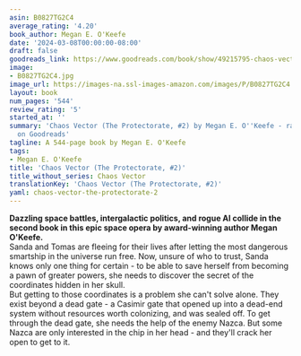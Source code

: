 ```yaml
---
asin: B0827TG2C4
average_rating: '4.20'
book_author: Megan E. O'Keefe
date: '2024-03-08T00:00:00-08:00'
draft: false
goodreads_link: https://www.goodreads.com/book/show/49215795-chaos-vector
image:
- B0827TG2C4.jpg
image_url: https://images-na.ssl-images-amazon.com/images/P/B0827TG2C4.01._SCLZZZZZZZ.jpg
layout: book
num_pages: '544'
review_rating: '5'
started_at: ''
summary: 'Chaos Vector (The Protectorate, #2) by Megan E. O''Keefe - rated 4.20/5
  on Goodreads'
tagline: A 544-page book by Megan E. O'Keefe
tags:
- Megan E. O'Keefe
title: 'Chaos Vector (The Protectorate, #2)'
title_without_series: Chaos Vector
translationKey: 'Chaos Vector (The Protectorate, #2)'
yaml: chaos-vector-the-protectorate-2
---
```


<b>Dazzling space battles, intergalactic politics, and rogue AI collide in the second book in this epic space opera by award-winning author Megan O'Keefe.</b><br />Sanda and Tomas are fleeing for their lives after letting the most dangerous smartship in the universe run free. Now, unsure of who to trust, Sanda knows only one thing for certain - to be able to save herself from becoming a pawn of greater powers, she needs to discover the secret of the coordinates hidden in her skull. <br />But getting to those coordinates is a problem she can't solve alone. They exist beyond a dead gate - a Casimir gate that opened up into a dead-end system without resources worth colonizing, and was sealed off. To get through the dead gate, she needs the help of the enemy Nazca. But some Nazca are only interested in the chip in her head - and they'll crack her open to get to it.